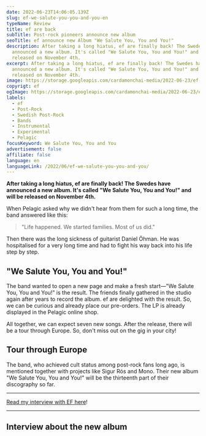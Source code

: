 ```yaml
---
date: 2022-06-23T14:06:05.139Z
slug: ef-we-salute-you-you-and-you-en
typeName: Review
title: ef are back
subTitle: Post-rock pioneers announce new album
seoTitle: ef announce new Album "We Salute You, You and You!"
description: After taking a long hiatus, ef are finally back! The Swedes have
  announced a new album. It's called "We Salute You, You and You!" and will be
  released on November 4th.
excerpt: After taking a long hiatus, ef are finally back! The Swedes have
  announced a new album. It's called "We Salute You, You and You!" and will be
  released on November 4th.
image: https://storage.googleapis.com/cardamonchai-media/2022-06-23/ef-are-back-jpeg-imagine-181828_7f7b77_1024_768/640.webp
copyrigt: ef
ogImage: https://storage.googleapis.com/cardamonchai-media/2022-06-23/ef-are-back-fb-jpeg-imagine-181828_787673_1200_628/640.webp
labels:
  - ef
  - Post-Rock
  - Swedish Post-Rock
  - Bands
  - Instrumental
  - Experimental
  - Pelagic
focusKeyword: We Salute You, You and You
advertisement: false
affiliate: false
language: en
languageLink: /2022/06/ef-we-salute-you-you-and-you/
---
```

**After taking a long hiatus, ef are finally back! The Swedes have announced a new album. It's called "We Salute You, You and You!" and will be released on November 4th.**

When Pelagic asked why we didn't  hear from them for such a long time, the band answered like this:

> "Life happened. We started families. Most of us did."

Then there was the long sickness of guitarist Daniel Öhman. He was hospitalised for a very long time and had to fight his way back into his life step by step.

## "We Salute You, You and You!"

The band wanted to open a new page and make a fresh start—"We Salute You, You and You!" is the result. The friends finally gathered in the studio again after years to record the album. ef are delighted with the result. So, we can be curious and already place our pre-orders. The LP is already displayed in the Pelagic online shop.

All together, we can expect seven new songs. After the release, there will be a tour through Europe. So, don't miss out on the gig in your city!

## Tour through Europe

The band, who achieved cult status among post-rock fans long ago, is mentioned together with projects like Sigur Rós and Mono. Their new album "We Salute You, You and You!" will be the thirteenth part of their discography so far.

---

[Read my interview with EF here](/2022/11/ef-interview-en/)!

---

## Interview about the new album

<YouTube id="uibsgx9NPAI" />